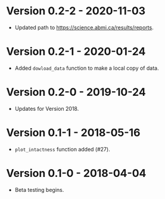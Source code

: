 # Version 0.2-2 - 2020-11-03

* Updated path to https://science.abmi.ca/results/reports.

# Version 0.2-1 - 2020-01-24

* Added `dowload_data` function to make a local copy of data.

# Version 0.2-0 - 2019-10-24

* Updates for Version 2018.

# Version 0.1-1 - 2018-05-16

* `plot_intactness` function added (#27).

# Version 0.1-0 - 2018-04-04

* Beta testing begins.
